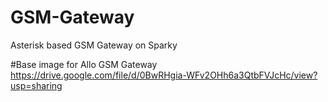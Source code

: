 # GSM-Gateway
Asterisk based GSM Gateway on Sparky


#Base image for Allo GSM Gateway 
https://drive.google.com/file/d/0BwRHgia-WFv2OHh6a3QtbFVJcHc/view?usp=sharing

